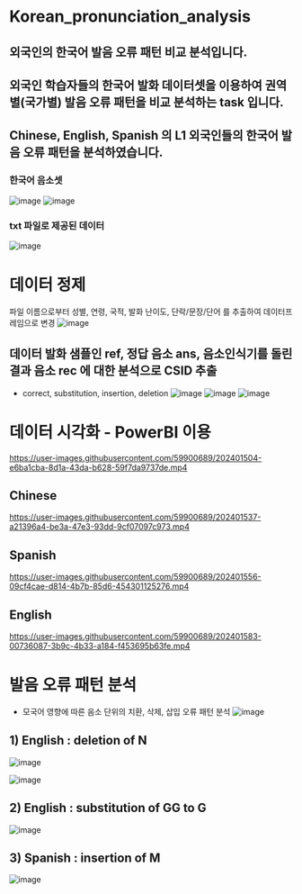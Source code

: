 # Korean_pronunciation_analysis
## 외국인의 한국어 발음 오류 패턴 비교 분석입니다.
## 외국인 학습자들의 한국어 발화 데이터셋을 이용하여 권역별(국가별) 발음 오류 패턴을 비교 분석하는 task 입니다.
## Chinese, English, Spanish 의 L1 외국인들의 한국어 발음 오류 패턴을 분석하였습니다.

### 한국어 음소셋
![image](https://user-images.githubusercontent.com/59900689/202398402-1fe81a92-678e-448b-9ab7-d06c6b4c0a98.png)
![image](https://user-images.githubusercontent.com/59900689/202398523-3d5be012-dd62-4d59-8303-450fb0a64988.png)

### txt 파일로 제공된 데이터
![image](https://user-images.githubusercontent.com/59900689/202400329-14a76622-74ba-4ad1-97fe-e430da7dc2eb.png)

# 데이터 정제
파일 이름으로부터 성별, 연령, 국적, 발화 난이도, 단락/문장/단어 를 추출하여 데이터프레임으로 변경
![image](https://user-images.githubusercontent.com/59900689/202400837-c4b4b4bf-32e3-4d1f-8bf7-f2a6bbc26b49.png)

## 데이터 발화 샘플인 ref, 정답 음소 ans, 음소인식기를 돌린 결과 음소 rec 에 대한 분석으로 CSID 추출 
- correct, substitution, insertion, deletion
![image](https://user-images.githubusercontent.com/59900689/202401185-3cb2648d-25cd-494e-beb5-47170efcfd87.png)
![image](https://user-images.githubusercontent.com/59900689/202401224-ef0a2976-ae47-491a-a7d2-cd62aec27394.png)
![image](https://user-images.githubusercontent.com/59900689/202401270-3cd5694a-a281-41bf-86bf-b4d3575caf4d.png)

# 데이터 시각화 - PowerBI 이용


https://user-images.githubusercontent.com/59900689/202401504-e6ba1cba-8d1a-43da-b628-59f7da9737de.mp4


## Chinese


https://user-images.githubusercontent.com/59900689/202401537-a21396a4-be3a-47e3-93dd-9cf07097c973.mp4


## Spanish


https://user-images.githubusercontent.com/59900689/202401556-09cf4cae-d814-4b7b-85d6-454301125276.mp4


## English


https://user-images.githubusercontent.com/59900689/202401583-00736087-3b9c-4b33-a184-f453695b63fe.mp4


# 발음 오류 패턴 분석
- 모국어 영향에 따른 음소 단위의 치환, 삭제, 삽입 오류 패턴 분석
![image](https://user-images.githubusercontent.com/59900689/202401684-913efd6e-1268-4bfb-ada7-bcd0a2e0a78d.png)

## 1) English : deletion of N
![image](https://user-images.githubusercontent.com/59900689/202402035-ebe560b5-6207-4f51-bb77-9be153c8df96.png)
  
  ![image](https://user-images.githubusercontent.com/59900689/202402448-32325195-784f-4510-b3a0-2c0544f08c8a.png)


## 2) English : substitution of GG to G
 ![image](https://user-images.githubusercontent.com/59900689/202402610-7aacf73e-e02c-45f2-b4aa-2e954f203d33.png)
  
## 3) Spanish : insertion of M
  ![image](https://user-images.githubusercontent.com/59900689/202402674-c4e078fe-2d76-4557-a299-01a946fcb7dc.png)

